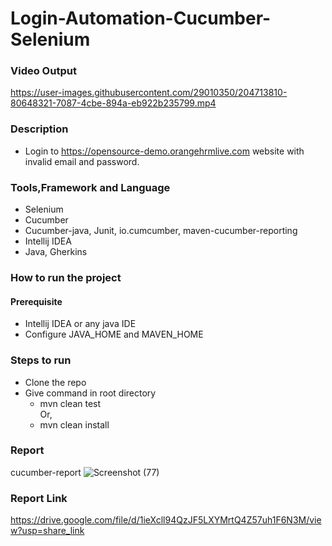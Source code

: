 # Login-Automation-Cucumber-Selenium

### Video Output
https://user-images.githubusercontent.com/29010350/204713810-80648321-7087-4cbe-894a-eb922b235799.mp4

### Description
- Login to https://opensource-demo.orangehrmlive.com website with invalid email and password.

### Tools,Framework and Language
- Selenium
- Cucumber
- Cucumber-java, Junit, io.cumcumber, maven-cucumber-reporting
- Intellij IDEA
- Java, Gherkins

### How to run the project
#### Prerequisite
- Intellij IDEA or any java IDE
- Configure JAVA_HOME and MAVEN_HOME  
  
### Steps to run
- Clone the repo
- Give command in root directory
  - mvn clean test <br />
  Or, 
  - mvn clean install


### Report
cucumber-report
![Screenshot (77)](https://github.com/zafir100100/Login-Automation-Cucumber-Selenium/blob/master/assets/screenshots/cucumber-report.PNG)

### Report Link
https://drive.google.com/file/d/1ieXcll94QzJF5LXYMrtQ4Z57uh1F6N3M/view?usp=share_link
